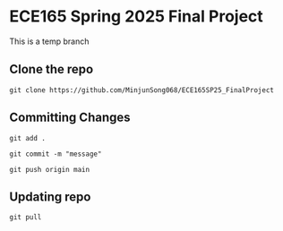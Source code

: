 # ECE165 Spring 2025 Final Project

This is a temp branch

## Clone the repo
```commandline
git clone https://github.com/MinjunSong068/ECE165SP25_FinalProject
```

## Committing Changes
```commandline
git add .
```
```commandline
git commit -m "message"
```
```commandline
git push origin main
```

## Updating repo
```commandline
git pull
```
